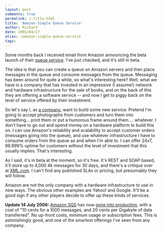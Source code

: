 ```yaml
---
layout: post
comments: true
permalink: /:title.html
title: 'Amazon Simple Queue Service'
author: Richard
date: 2005/04/27
alias: /amazon-simple-queue-service
tags:
---
```


Some months back I received email from Amazon announcing the beta launch
of their [queue service][]. I've just checked, and it's still in beta.

The idea is that you can create a queue on Amazon servers and then place
messages in the queue and consume messages from the queue. Messaging has
been around for quite a while, so what's interesting here? Well, what we
have is a company that has invested in an impressive (I assume!) network
and hardware infrastructure for the sale of books, and on the back of
this they are offering a software service -- and now I get to piggy back
on the level of service offered by their investment.

So let's say I, as [a company][], want to build some new service.
Pretend I'm going to accept photographs from customers and turn them
into something... print them or put a humorous frame around them....
whatever. I don't have to go out and spend money on a hardware platform
to build this on. I can use Amazon's reliability and scalability to
accept customer orders (messages going into the queue), and use whatever
infrastructure I have to consume orders from the queue as and when I'm
able to. I can offer 24x7, 99.999% uptime for customers without the
level of investment that this usually implies. That's interesting.

As I said, it's in beta at the moment, so it's free. It's REST and SOAP
based, it'll store up to 4,000 4k messages for 30 days, and there's a
critique over at [XML.com][]. I can't find any published SLAs or
pricing, but presumably they will follow.

Amazon are not the only company with a hardware infrastructure to use in
new ways. The obvious other examples are Yahoo! and Google. It'll be a
good sign if any other players decide to offer up these kinds of
services.

**Update 14 July 2006:** [Amazon SQS][] has now [gone into production][], with a cost of "10 cents for a 1000 messages, and 20
cents per Gigabyte of data transferred". No up-front costs, minimum
usage or subscription fees. This is astonishingly good, and one of the
smartest offerings I've seen from any company.


  [queue service]: http://www.amazon.com/gp/browse.html/ref=sc_fe_l_1/102-3465464-4496947?%5Fencoding=UTF8&node=13584001&no=13584171&me=A36L942TSJ2AJA
  [a company]: http://www.spiralarm.com
  [XML.com]: http://www.xml.com/lpt/a/2005/01/05/restful.html
  [Amazon SQS]: http://aws.amazon.com/sqs
  [gone into production]: http://www.allthingsdistributed.com/2006/07/your_queues_are_ready.html

